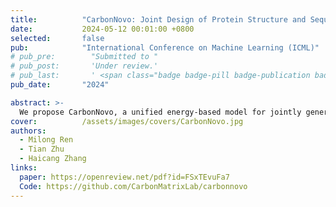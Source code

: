 ```yaml
---
title:          "CarbonNovo: Joint Design of Protein Structure and Sequence Using a Unified Energy-based Model"
date:           2024-05-12 00:01:00 +0800
selected:       false
pub:            "International Conference on Machine Learning (ICML)"
# pub_pre:        "Submitted to "
# pub_post:       'Under review.'
# pub_last:       ' <span class="badge badge-pill badge-publication badge-success">Spotlight</span>'
pub_date:       "2024"

abstract: >-
  We propose CarbonNovo, a unified energy-based model for jointly generating protein structure and sequence. Specifically, we leverage a score-based generative model and Markov Random Fields for describing the energy landscape of protein structure and sequence. In CarbonNovo, the structure and sequence design module communicates at each diffusion step, encouraging the generation of more coherent structure-sequence pairs. Moreover, the unified framework allows for incorporating the protein language models as evolutionary constraints for generated proteins.
cover:          /assets/images/covers/CarbonNovo.jpg
authors:
  - Milong Ren
  - Tian Zhu
  - Haicang Zhang
links:
  paper: https://openreview.net/pdf?id=FSxTEvuFa7
  Code: https://github.com/CarbonMatrixLab/carbonnovo
---
```

